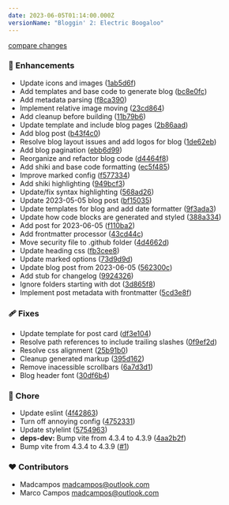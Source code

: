 ```yaml
---
date: 2023-06-05T01:14:00.000Z
versionName: "Bloggin' 2: Electric Boogaloo"
---
```


[compare changes](https://github.com/madcampos/madcampos.github.io/compare/v2.0.0...v2.1.0)

### 🚀 Enhancements

- Update icons and images ([1ab5d6f](https://github.com/madcampos/madcampos.github.io/commit/1ab5d6f))
- Add templates and base code to generate blog ([bc8e0fc](https://github.com/madcampos/madcampos.github.io/commit/bc8e0fc))
- Add metadata parsing ([f8ca390](https://github.com/madcampos/madcampos.github.io/commit/f8ca390))
- Implement relative image moving ([23cd864](https://github.com/madcampos/madcampos.github.io/commit/23cd864))
- Add cleanup before building ([11b79b6](https://github.com/madcampos/madcampos.github.io/commit/11b79b6))
- Update template and include blog pages ([2b86aad](https://github.com/madcampos/madcampos.github.io/commit/2b86aad))
- Add blog post ([b43f4c0](https://github.com/madcampos/madcampos.github.io/commit/b43f4c0))
- Resolve blog layout issues and add logos for blog ([1de62eb](https://github.com/madcampos/madcampos.github.io/commit/1de62eb))
- Add blog pagination ([ebb6d99](https://github.com/madcampos/madcampos.github.io/commit/ebb6d99))
- Reorganize and refactor blog code ([d4464f8](https://github.com/madcampos/madcampos.github.io/commit/d4464f8))
- Add shiki and base code formatting ([ec5f485](https://github.com/madcampos/madcampos.github.io/commit/ec5f485))
- Improve marked config ([f577334](https://github.com/madcampos/madcampos.github.io/commit/f577334))
- Add shiki highlighting ([949bcf3](https://github.com/madcampos/madcampos.github.io/commit/949bcf3))
- Update/fix syntax highlighting ([568ad26](https://github.com/madcampos/madcampos.github.io/commit/568ad26))
- Update 2023-05-05 blog post ([bf15035](https://github.com/madcampos/madcampos.github.io/commit/bf15035))
- Update templates for blog and add date formatter ([9f3ada3](https://github.com/madcampos/madcampos.github.io/commit/9f3ada3))
- Update how code blocks are generated and styled ([388a334](https://github.com/madcampos/madcampos.github.io/commit/388a334))
- Add post for 2023-06-05 ([f110ba2](https://github.com/madcampos/madcampos.github.io/commit/f110ba2))
- Add frontmatter processor ([43cd44c](https://github.com/madcampos/madcampos.github.io/commit/43cd44c))
- Move security file to .github folder ([4d4662d](https://github.com/madcampos/madcampos.github.io/commit/4d4662d))
- Update heading css ([fb3cee8](https://github.com/madcampos/madcampos.github.io/commit/fb3cee8))
- Update marked options ([73d9d9d](https://github.com/madcampos/madcampos.github.io/commit/73d9d9d))
- Update blog post from 2023-06-05 ([562300c](https://github.com/madcampos/madcampos.github.io/commit/562300c))
- Add stub for changelog ([9924326](https://github.com/madcampos/madcampos.github.io/commit/9924326))
- Ignore folders starting with dot ([3d865f8](https://github.com/madcampos/madcampos.github.io/commit/3d865f8))
- Implement post metadata with frontmatter ([5cd3e8f](https://github.com/madcampos/madcampos.github.io/commit/5cd3e8f))

### 🩹 Fixes

- Update template for post card ([df3e104](https://github.com/madcampos/madcampos.github.io/commit/df3e104))
- Resolve path references to include trailing slashes ([0f9ef2d](https://github.com/madcampos/madcampos.github.io/commit/0f9ef2d))
- Resolve css alignment ([25b91b0](https://github.com/madcampos/madcampos.github.io/commit/25b91b0))
- Cleanup generated markup ([395d162](https://github.com/madcampos/madcampos.github.io/commit/395d162))
- Remove inacessible scrollbars ([6a7d3d1](https://github.com/madcampos/madcampos.github.io/commit/6a7d3d1))
- Blog header font ([30df6b4](https://github.com/madcampos/madcampos.github.io/commit/30df6b4))

### 🏡 Chore

- Update eslint ([4f42863](https://github.com/madcampos/madcampos.github.io/commit/4f42863))
- Turn off annoying config ([4752331](https://github.com/madcampos/madcampos.github.io/commit/4752331))
- Update stylelint ([5754963](https://github.com/madcampos/madcampos.github.io/commit/5754963))
- **deps-dev:** Bump vite from 4.3.4 to 4.3.9 ([4aa2b2f](https://github.com/madcampos/madcampos.github.io/commit/4aa2b2f))
- Bump vite from 4.3.4 to 4.3.9 ([#1](https://github.com/madcampos/madcampos.github.io/pull/1))

### ❤️ Contributors

- Madcampos <madcampos@outlook.com>
- Marco Campos <madcampos@outlook.com>
